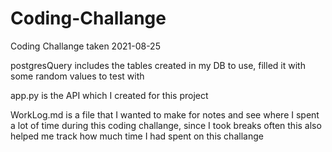 # Coding-Challange
 Coding Challange taken 2021-08-25

postgresQuery includes the tables created in my DB to use, filled it with some random values to test with

app.py is the API which I created for this project

WorkLog.md is a file that I wanted to make for notes and see where I spent a lot of time during this coding challange, since I took breaks often this also helped me track how much time I had spent on this challange